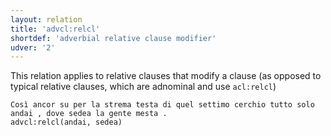 ```yaml
---
layout: relation
title: 'advcl:relcl'
shortdef: 'adverbial relative clause modifier'
udver: '2'
---
```


This relation applies to relative clauses that modify a clause (as opposed to typical relative clauses, which are adnominal and use <code>acl:relcl</code>)

~~~ sdparse
Così ancor su per la strema testa di quel settimo cerchio tutto solo andai , dove sedea la gente mesta .
advcl:relcl(andai, sedea)
~~~
<!-- Interlanguage links updated Ne 5. května 2024, 18:20:36 CEST -->
